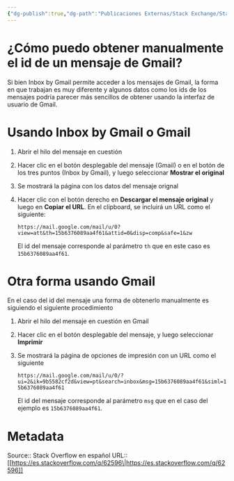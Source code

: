 ```yaml
---
{"dg-publish":true,"dg-path":"Publicaciones Externas/Stack Exchange/Stack Overflow en español/es.stackoverflow.com-62596.md","permalink":"/publicaciones-externas/stack-exchange/stack-overflow-en-espanol/es-stackoverflow-com-62596/","title":"¿Cómo puedo obtener manualmente el id de un mensaje de Gmail?","hide":true,"noteIcon":"default","created":"2024-04-03T12:49:10.592-06:00","updated":"2024-04-05T16:43:49.981-06:00"}
---
```


# ¿Cómo puedo obtener manualmente el id de un mensaje de Gmail?

Si bien Inbox by Gmail permite acceder a los mensajes de Gmail, la forma en que trabajan es muy diferente y algunos datos como los ids de los mensajes podría parecer más sencillos de obtener usando la interfaz de usuario de Gmail.

# Usando Inbox by Gmail o Gmail

1. Abrir el hilo del mensaje en cuestión
2. Hacer clic en el botón desplegable del mensaje (Gmail) o en el botón de los tres puntos (Inbox by Gmail), y luego seleccionar **Mostrar el original** 
3. Se mostrará la página con los datos del mensaje orignal
4. Hacer clic con el botón derecho en **Descargar el mensaje original** y luego en **Copiar el URL**. En el clipboard, se incluirá un URL como el siguiente:

    `https://mail.google.com/mail/u/0?view=att&th=15b6376089aa4f61&attid=0&disp=comp&safe=1&zw`

   El id del mensaje corresponde al parámetro `th` que en este caso es `15b6376089aa4f61`.

# Otra forma usando Gmail

En el caso del id del mensaje una forma de obtenerlo manualmente es siguiendo el siguiente procedimiento

1. Abrir el hilo del mensaje en cuestión en Gmail
2. Hacer clic en el botón desplegable del mensaje, y luego seleccionar **Imprimir**
3. Se mostrará la página de opciones de impresión con un URL como el siguiente

    `https://mail.google.com/mail/u/0/?ui=2&ik=9b5582cf2d&view=pt&search=inbox&msg=15b6376089aa4f61&siml=15b6376089aa4f61`

    El id del mensaje corresponde al parámetro `msg` que en el caso del ejemplo es `15b6376089aa4f61`.

# Metadata
Source:: Stack Overflow en español
URL:: [[https://es.stackoverflow.com/q/62596\|https://es.stackoverflow.com/q/62596]]

